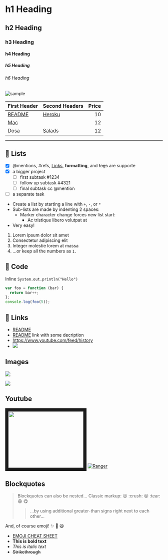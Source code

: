 # h1 Heading

## h2 Heading

### h3 Heading

#### h4 Heading

##### h5 Heading

###### h6 Heading

![sample](https://store.storeimages.cdn-apple.com/4974/as-images.apple.com/is/image/AppleInc/aos/published/images/i/ph/iphone7/plus/iphone7-plus-black-select-2016?wid=300&hei=300&fmt=png-alpha&qlt=95&.v=1472430090682)



| First Header        | Second Headers      | Price |
| :------------------ | :------------------ | ----: |
| [README](README.md) | [Heroku](heroku.md) |    10 |
| [Mac]("mac/mac.md)  |                     |    12 |
| Dosa                | Salads              |    12 |





---

## :book: Lists

- [x] @mentions, #refs, [Links](heroku.md), **formatting**, and <del>tags</del> are supporte
- [x] a bigger project
  - [ ] first subtask #1234
  - [ ] follow up subtask #4321
  - [ ] final subtask cc @mention
- [ ] a separate task

+ Create a list by starting a line with `+`, `-`, or `*`
+ Sub-lists are made by indenting 2 spaces:
  - Marker character change forces new list start:
    * Ac tristique libero volutpat at
+ Very easy!

1. Lorem ipsum dolor sit amet
2. Consectetur adipiscing elit
3. Integer molestie lorem at massa
4. ...or keep all the numbers as `1.`

## :bookmark: Code
Inline `System.out.println("Hello")`

``` js
var foo = function (bar) {
  return bar++;
};
console.log(foo(5));
```
## :link: Links

-  [README](README.md)
-  [README](README.md "Some description") link with some decription
-  https://www.youtube.com/feed/history
-  [<img src="img/neon.jpeg">](http://google.com/)

## Images

![](img/uk.png)

![](http://www.nbrb.by/statistics/Rates/Graphic/Graphic.aspx?Abbr=USD&from=2016-7-1&to=2017-10-31&l=ru)

## Youtube
<a href="https://youtu.be/qooLR8NmYKs" target="_blank"><img src="http://www.rosipov.com/images/posts/ranger-file-preview.png" width="240" height="180" border="10" /></a>
[![Ranger](http://www.rosipov.com/images/posts/ranger-file-preview.png)](http://www.youtube.com/watch?v=qooLR8NmYKs)

## Blockquotes
> Blockquotes can also be nested...
> Classic markup: :wink: :crush: :cry: :tear: :laughing: :yum:
> > ...by using additional greater-than signs right next to each other...

And, of course emoji! :sparkles: :camel: :laughing:
- [EMOJI CHEAT SHEET](http://www.emoji-cheat-sheet.com/)
- __This is bold text__
- _This is italic text_
- ~~Strikethrough~~
